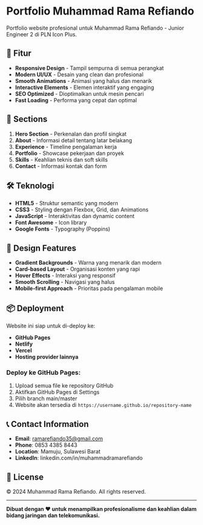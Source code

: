 # Portfolio Muhammad Rama Refiando

Portfolio website profesional untuk Muhammad Rama Refiando - Junior Engineer 2 di PLN Icon Plus.

## 🚀 Fitur

- **Responsive Design** - Tampil sempurna di semua perangkat
- **Modern UI/UX** - Desain yang clean dan profesional
- **Smooth Animations** - Animasi yang halus dan menarik
- **Interactive Elements** - Elemen interaktif yang engaging
- **SEO Optimized** - Dioptimalkan untuk mesin pencari
- **Fast Loading** - Performa yang cepat dan optimal

## 📱 Sections

1. **Hero Section** - Perkenalan dan profil singkat
2. **About** - Informasi detail tentang latar belakang
3. **Experience** - Timeline pengalaman kerja
4. **Portfolio** - Showcase pekerjaan dan proyek
5. **Skills** - Keahlian teknis dan soft skills
6. **Contact** - Informasi kontak dan form

## 🛠️ Teknologi

- **HTML5** - Struktur semantic yang modern
- **CSS3** - Styling dengan Flexbox, Grid, dan Animations
- **JavaScript** - Interaktivitas dan dynamic content
- **Font Awesome** - Icon library
- **Google Fonts** - Typography (Poppins)

## 🎨 Design Features

- **Gradient Backgrounds** - Warna yang menarik dan modern
- **Card-based Layout** - Organisasi konten yang rapi
- **Hover Effects** - Interaksi yang responsif
- **Smooth Scrolling** - Navigasi yang halus
- **Mobile-first Approach** - Prioritas pada pengalaman mobile

## 📦 Deployment

Website ini siap untuk di-deploy ke:
- **GitHub Pages**
- **Netlify**
- **Vercel**
- **Hosting provider lainnya**

### Deploy ke GitHub Pages:

1. Upload semua file ke repository GitHub
2. Aktifkan GitHub Pages di Settings
3. Pilih branch main/master
4. Website akan tersedia di `https://username.github.io/repository-name`

## 📞 Contact Information

- **Email**: ramarefiando35@gmail.com
- **Phone**: 0853 4385 8443
- **Location**: Mamuju, Sulawesi Barat
- **LinkedIn**: linkedin.com/in/muhammadramarefiando

## 📄 License

© 2024 Muhammad Rama Refiando. All rights reserved.

---

**Dibuat dengan ❤️ untuk menampilkan profesionalisme dan keahlian dalam bidang jaringan dan telekomunikasi.**